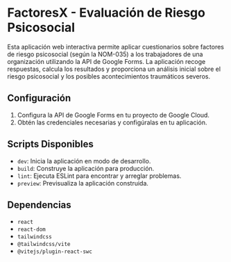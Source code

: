 # FactoresX - Evaluación de Riesgo Psicosocial

Esta aplicación web interactiva permite aplicar cuestionarios sobre factores de riesgo psicosocial (según la NOM-035) a los trabajadores de una organización utilizando la API de Google Forms. La aplicación recoge respuestas, calcula los resultados y proporciona un análisis inicial sobre el riesgo psicosocial y los posibles acontecimientos traumáticos severos.

## Configuración

1. Configura la API de Google Forms en tu proyecto de Google Cloud.
2. Obtén las credenciales necesarias y configúralas en tu aplicación.

## Scripts Disponibles

- `dev`: Inicia la aplicación en modo de desarrollo.
- `build`: Construye la aplicación para producción.
- `lint`: Ejecuta ESLint para encontrar y arreglar problemas.
- `preview`: Previsualiza la aplicación construida.

## Dependencias

- `react`
- `react-dom`
- `tailwindcss`
- `@tailwindcss/vite`
- `@vitejs/plugin-react-swc`
